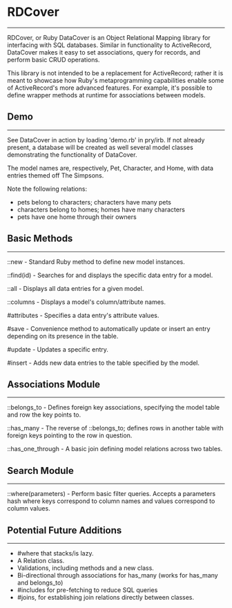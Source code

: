# RDCover

---

RDCover, or Ruby DataCover is an Object Relational Mapping library for interfacing with SQL databases. Similar in functionality to ActiveRecord, DataCover makes it easy to set associations, query for records, and perform basic CRUD operations.

This library is not intended to be a replacement for ActiveRecord; rather it is meant to showcase how Ruby's metaprogramming capabilities enable some of ActiveRecord's more advanced features. For example, it's possible to define wrapper methods at runtime for associations between models.

## Demo

---

See DataCover in action by loading 'demo.rb' in pry/irb. If not already present, a database will be created as well several model classes demonstrating the functionality of DataCover.

The model names are, respectively, Pet, Character, and Home, with data entries themed off The Simpsons.

Note the following relations:

- pets belong to characters; characters have many pets
- characters belong to homes; homes have many characters
- pets have one home through their owners

## Basic Methods

---

::new - Standard Ruby method to define new model instances.

::find(id) - Searches for and displays the specific data entry for a model.

::all - Displays all data entries for a given model.

::columns - Displays a model's column/attribute names.

#attributes - Specifies a data entry's attribute values.

#save - Convenience method to automatically update or insert an entry depending on its presence in the table.

#update - Updates a specific entry.

#insert - Adds new data entries to the table specified by the model.

## Associations Module

---

::belongs_to - Defines foreign key associations, specifying the model table and row the key points to.

::has_many - The reverse of ::belongs_to; defines rows in another table with foreign keys pointing to the row in question.

::has_one_through - A basic join defining model relations across two tables.

## Search Module

---

::where(parameters) - Perform basic filter queries. Accepts a parameters hash where keys correspond to column names and values correspond to column values.

## Potential Future Additions

---

- #where that stacks/is lazy.
- A Relation class.
- Validations, including methods and a new class.
- Bi-directional through associations for has_many (works for has_many and belongs_to)
- #includes for pre-fetching to reduce SQL queries
- #joins, for establishing join relations directly between classes.
